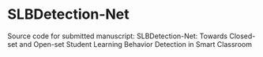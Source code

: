 # SLBDetection-Net
Source code for submitted manuscript: SLBDetection-Net: Towards Closed-set and Open-set Student Learning Behavior Detection in Smart Classroom
